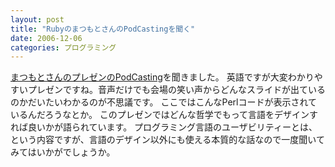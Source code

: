 ```yaml
---
layout: post
title: "RubyのまつもとさんのPodCastingを聞く"
date: 2006-12-06
categories: プログラミング
---
```

[まつもとさんのプレゼンのPodCasting](http://www.itconversations.com/shows/detail1638.html)を聞きました。
英語ですが大変わかりやすいプレゼンですね。音声だけでも会場の笑い声からどんなスライドが出ているのかだいたいわかるのが不思議です。
ここではこんなPerlコードが表示されているんだろうなとか。
このプレゼンではどんな哲学でもって言語をデザインすれば良いかが語られています。
プログラミング言語のユーザビリティーとは、という内容ですが、言語のデザイン以外にも使える本質的な話なので一度聞いてみてはいかがでしょうか。
